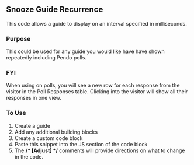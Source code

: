 ## Snooze Guide Recurrence
This code allows a guide to display on an interval specified in milliseconds.

### Purpose
This could be used for any guide you would like have have shown repeatedly including Pendo polls.

### FYI
When using on polls, you will see a new row for each response from the visitor in the Poll Responses table.
Clicking into the visitor will show all their responses in one view.

### To Use
1. Create a guide
2. Add any additional building blocks
3. Create a custom code block
4. Paste this snippet into the JS section of the code block
5. The __/* [Adjust] */__ comments will provide directions on what to change in the code.
